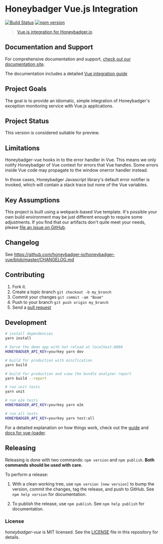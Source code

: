 # Honeybadger Vue.js Integration
[![Build Status](https://img.shields.io/endpoint.svg?url=https%3A%2F%2Factions-badge.atrox.dev%2Fhoneybadger-io%2Fhoneybadger-vue%2Fbadge&style=flat)](https://actions-badge.atrox.dev/honeybadger-io/honeybadger-vue/goto)
[![npm version](https://badge.fury.io/js/%40honeybadger-io%2Fvue.svg)](https://badge.fury.io/js/%40honeybadger-io%2Fvue)
> [Vue.js integration for Honeybadger.io](https://www.honeybadger.io/for/javascript/?utm_source=github&utm_medium=readme&utm_campaign=vue&utm_content=Vue.js+integration+for+Honeybadger.io)

## Documentation and Support

For comprehensive documentation and support, [check out our documentation site](https://docs.honeybadger.io/lib/javascript/index.html).

The documentation includes a detailed [Vue integration guide](https://docs.honeybadger.io/lib/javascript/integration/vue.html)

## Project Goals

The goal is to provide an idiomatic, simple integration of Honeybadger's
exception monitoring service with Vue.js applications.

## Project Status

This version is considered suitable for preview.

## Limitations

Honeybadger-vue hooks in to the error handler in Vue. This means we only
notify Honeybadger of Vue context for errors that Vue handles. Some
errors inside Vue code may propagate to the window onerror handler
instead.

In those cases, Honeybadger Javascript library's default error notifier
is invoked, which will contain a stack trace but none of the Vue
variables.

## Key Assumptions

This project is built using a webpack-based Vue template. It's possible
your own build environment may be just different enough to require some
adjustments. If you find that our artifacts don't quite meet your needs,
please [file an issue on GitHub](https://github.com/honeybadger-io/honeybadger-vue/issues).

## Changelog

See https://github.com/honeybadger-io/honeybadger-vue/blob/master/CHANGELOG.md

## Contributing

1. Fork it.
2. Create a topic branch `git checkout -b my_branch`
3. Commit your changes `git commit -am "Boom"`
3. Push to your branch `git push origin my_branch`
4. Send a [pull request](https://github.com/honeybadger-io/honeybadger-vue/pulls)

## Development

``` bash
# install dependencies
yarn install

# Serve the demo app with hot reload at localhost:8080
HONEYBADGER_API_KEY=yourkey yarn dev

# build for production with minification
yarn build

# build for production and view the bundle analyzer report
yarn build --report

# run unit tests
yarn unit

# run e2e tests
HONEYBADGER_API_KEY=yourkey yarn e2e

# run all tests
HONEYBADGER_API_KEY=yourkey yarn test:all
```

For a detailed explanation on how things work, check out the [guide](http://vuejs-templates.github.io/webpack/) and [docs for vue-loader](http://vuejs.github.io/vue-loader).

## Releasing

Releasing is done with two commands: `npm version` and `npm publish`. **Both
commands should be used with care.**

To perform a release:

1. With a clean working tree, use `npm version [new version]` to bump the version, commit the
   changes, tag the release, and push to GitHub. See `npm help version` for
   documentation.

2. To publish the release, use `npm publish`. See `npm help publish` for
   documentation.

### License

*honeybadger-vue* is MIT licensed. See the [LICENSE](https://raw.github.com/honeybadger-io/honeybadger-vue/master/LICENSE) file in this repository for details.
